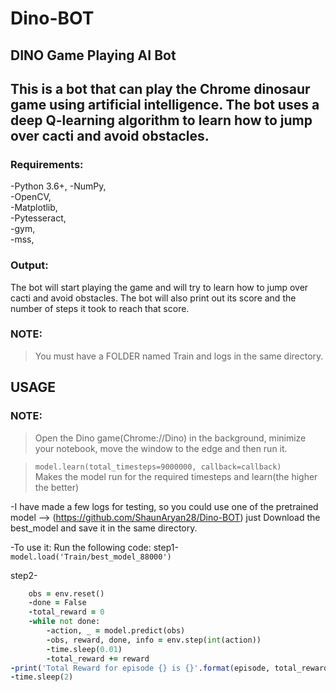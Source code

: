 # Dino-BOT

## DINO Game Playing AI Bot

## This is a bot that can play the Chrome dinosaur game using artificial intelligence. The bot uses a deep Q-learning algorithm to learn how to jump over cacti and avoid obstacles.  

### Requirements:  
-Python 3.6+, 
-NumPy,  
-OpenCV,   
-Matplotlib,  
-Pytesseract,  
-gym,  
-mss,  

### Output:  
The bot will start playing the game and will try to learn how to jump over cacti and avoid obstacles. The bot will also print out its score and the number of steps it took to reach that score.

### NOTE:  
>You must have a FOLDER named Train and logs in the same directory.

## USAGE  
### NOTE:  
>Open the Dino game(Chrome://Dino) in the background, minimize your notebook,  move the window to the edge and then run it.

>```model.learn(total_timesteps=9000000, callback=callback)```    
>Makes the model run for the required timesteps and learn(the higher the better)

-I have made a few logs for testing, so you could use one of the pretrained model --> (https://github.com/ShaunAryan28/Dino-BOT)
just Download the best_model and save it in the same directory.

-To use it:
Run the following code:
step1-  
``` model.load('Train/best_model_88000') ```


step2-
```for episode in range(10): 
    obs = env.reset()
    -done = False
    -total_reward = 0
    -while not done: 
        -action, _ = model.predict(obs)
        -obs, reward, done, info = env.step(int(action))
        -time.sleep(0.01)
        -total_reward += reward
-print('Total Reward for episode {} is {}'.format(episode, total_reward))
-time.sleep(2)
```

